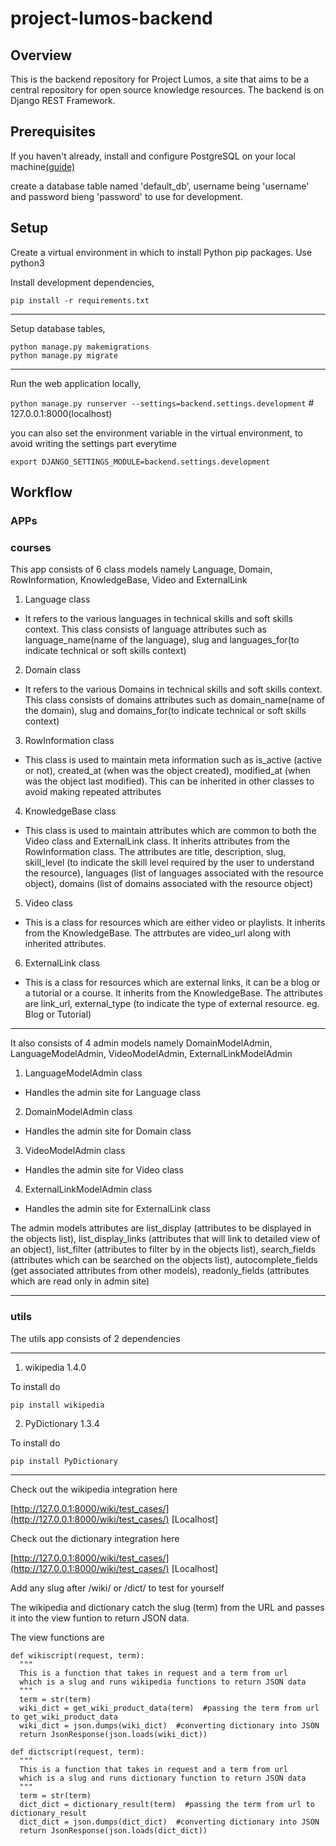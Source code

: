 # project-lumos-backend

## Overview

This is the backend repository for Project Lumos, a site that aims to be a central repository for open source knowledge resources. The backend is on Django REST Framework.

## Prerequisites
If you haven't already, install and configure PostgreSQL on your local machine[(guide)](http://www.marinamele.com/taskbuster-django-tutorial/install-and-configure-posgresql-for-django "guide")

create a database table named 'default_db', username being 'username' and password bieng 'password' to use for development.

## Setup
Create a virtual environment in which to install Python pip packages. Use python3

Install development dependencies,

`pip install -r requirements.txt`

---

Setup database tables,

```
python manage.py makemigrations
python manage.py migrate
```

---

Run the web application locally,

`python manage.py runserver --settings=backend.settings.development` # 127.0.0.1:8000(localhost)


you can also set the environment variable in the virtual environment, to avoid writing the settings part everytime

`export DJANGO_SETTINGS_MODULE=backend.settings.development`

## Workflow


### APPs

### courses

This app consists of 6 class models namely Language, Domain, RowInformation, KnowledgeBase, Video and ExternalLink

1. Language class

  + It refers to the various languages in technical skills and soft skills context. This class consists of language attributes    such as language_name(name of the language), slug and languages_for(to indicate technical or soft skills context)

2. Domain class

  + It refers to the various Domains in technical skills and soft skills context. This class consists of domains attributes    such as domain_name(name of the domain), slug and domains_for(to indicate technical or soft skills context)

3. RowInformation class

  + This class is used to maintain meta information such as is_active (active or not), created_at (when was the object created), modified_at (when was the object last modified). This can  be inherited in other classes to avoid making repeated attributes

4. KnowledgeBase class

  + This class is used to maintain attributes which are common to both the
  Video class and ExternalLink class. It inherits attributes from the RowInformation class. The attributes are title, description, slug, skill_level (to indicate the skill level required by the user to understand the resource), languages (list of languages associated with the resource object), domains (list of domains associated with the resource object)

5. Video class

  + This is a class for resources which are either video or playlists. It inherits from the KnowledgeBase. The attrbutes are video_url along with inherited attributes.

6. ExternalLink class

  + This is a class for resources which are external links, it can be a blog or a tutorial or a course. It inherits from the KnowledgeBase. The attributes are link_url, external_type (to indicate the type of external resource. eg. Blog or Tutorial)

---

It also consists of 4 admin models namely DomainModelAdmin, LanguageModelAdmin, VideoModelAdmin, ExternalLinkModelAdmin

1. LanguageModelAdmin class

  + Handles the admin site for Language class

2. DomainModelAdmin class

  + Handles the admin site for Domain class

3. VideoModelAdmin class

  + Handles the admin site for Video class

4. ExternalLinkModelAdmin class

  + Handles the admin site for ExternalLink class

  The admin models attributes are list_display (attributes to be displayed in the objects list), list_display_links (attributes that will link to detailed view of an object), list_filter (attributes to filter by in the objects list), search_fields (attributes which can be searched on the objects list), autocomplete_fields (get associated attributes from other models), readonly_fields (attributes which are read only in admin site)

 ---

 ### utils

 The utils app consists of 2 dependencies

 ---

 1. wikipedia 1.4.0

 To install do

  `pip install wikipedia`

 2. PyDictionary 1.3.4

 To install do

  `pip install PyDictionary`

  ---

  Check out the wikipedia integration here

  [http://127.0.0.1:8000/wiki/test_cases/](http://127.0.0.1:8000/wiki/test_cases/) [Localhost]

  Check out the dictionary integration here

  [http://127.0.0.1:8000/wiki/test_cases/](http://127.0.0.1:8000/wiki/test_cases/) [Localhost]

  Add any slug after /wiki/ or /dict/ to test for yourself

  The wikipedia and dictionary catch the slug (term) from the URL and passes it into the view funtion to return JSON data.

  The view functions are

  ```
  def wikiscript(request, term):
    """
    This is a function that takes in request and a term from url
    which is a slug and runs wikipedia functions to return JSON data
    """
    term = str(term)
    wiki_dict = get_wiki_product_data(term)  #passing the term from url to get_wiki_product_data
    wiki_dict = json.dumps(wiki_dict)  #converting dictionary into JSON
    return JsonResponse(json.loads(wiki_dict))
  ```

  ```
  def dictscript(request, term):
    """
    This is a function that takes in request and a term from url
    which is a slug and runs dictionary function to return JSON data
    """
    term = str(term)
    dict_dict = dictionary_result(term)  #passing the term from url to dictionary_result
    dict_dict = json.dumps(dict_dict)  #converting dictionary into JSON
    return JsonResponse(json.loads(dict_dict))
  ```

